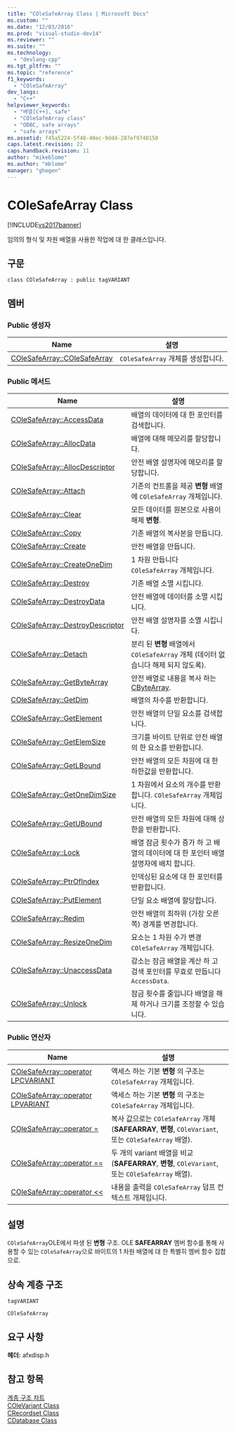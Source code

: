 ```yaml
---
title: "COleSafeArray Class | Microsoft Docs"
ms.custom: ""
ms.date: "12/03/2016"
ms.prod: "visual-studio-dev14"
ms.reviewer: ""
ms.suite: ""
ms.technology: 
  - "devlang-cpp"
ms.tgt_pltfrm: ""
ms.topic: "reference"
f1_keywords: 
  - "COleSafeArray"
dev_langs: 
  - "C++"
helpviewer_keywords: 
  - "배열[C++], safe"
  - "COleSafeArray class"
  - "ODBC, safe arrays"
  - "safe arrays"
ms.assetid: f45a5224-5f48-40ec-9ddd-287ef9740150
caps.latest.revision: 22
caps.handback.revision: 11
author: "mikeblome"
ms.author: "mblome"
manager: "ghogen"
---
```

# COleSafeArray Class
[!INCLUDE[vs2017banner](../../assembler/inline/includes/vs2017banner.md)]

임의의 형식 및 차원 배열을 사용한 작업에 대 한 클래스입니다.  
  
## 구문  
  
```  
class COleSafeArray : public tagVARIANT  
```  
  
## 멤버  
  
### Public 생성자  
  
|Name|설명|  
|----------|--------|  
|[COleSafeArray::COleSafeArray](../Topic/COleSafeArray::COleSafeArray.md)|`COleSafeArray` 개체를 생성합니다.|  
  
### Public 메서드  
  
|Name|설명|  
|----------|--------|  
|[COleSafeArray::AccessData](../Topic/COleSafeArray::AccessData.md)|배열의 데이터에 대 한 포인터를 검색합니다.|  
|[COleSafeArray::AllocData](../Topic/COleSafeArray::AllocData.md)|배열에 대해 메모리를 할당합니다.|  
|[COleSafeArray::AllocDescriptor](../Topic/COleSafeArray::AllocDescriptor.md)|안전 배열 설명자에 메모리를 할당합니다.|  
|[COleSafeArray::Attach](../Topic/COleSafeArray::Attach.md)|기존의 컨트롤을 제공  **변형** 배열에 `COleSafeArray` 개체입니다.|  
|[COleSafeArray::Clear](../Topic/COleSafeArray::Clear.md)|모든 데이터를 원본으로 사용이 해제  **변형**.|  
|[COleSafeArray::Copy](../Topic/COleSafeArray::Copy.md)|기존 배열의 복사본을 만듭니다.|  
|[COleSafeArray::Create](../Topic/COleSafeArray::Create.md)|안전 배열을 만듭니다.|  
|[COleSafeArray::CreateOneDim](../Topic/COleSafeArray::CreateOneDim.md)|1 차원 만듭니다 `COleSafeArray` 개체입니다.|  
|[COleSafeArray::Destroy](../Topic/COleSafeArray::Destroy.md)|기존 배열 소멸 시킵니다.|  
|[COleSafeArray::DestroyData](../Topic/COleSafeArray::DestroyData.md)|안전 배열에 데이터를 소멸 시킵니다.|  
|[COleSafeArray::DestroyDescriptor](../Topic/COleSafeArray::DestroyDescriptor.md)|안전 배열 설명자를 소멸 시킵니다.|  
|[COleSafeArray::Detach](../Topic/COleSafeArray::Detach.md)|분리 된  **변형** 배열에서 `COleSafeArray` 개체 \(데이터 없습니다 해제 되지 않도록\).|  
|[COleSafeArray::GetByteArray](../Topic/COleSafeArray::GetByteArray.md)|안전 배열로 내용을 복사 하는  [CByteArray](../../mfc/reference/cbytearray-class.md).|  
|[COleSafeArray::GetDim](../Topic/COleSafeArray::GetDim.md)|배열의 차수를 반환합니다.|  
|[COleSafeArray::GetElement](../Topic/COleSafeArray::GetElement.md)|안전 배열의 단일 요소를 검색합니다.|  
|[COleSafeArray::GetElemSize](../Topic/COleSafeArray::GetElemSize.md)|크기를 바이트 단위로 안전 배열의 한 요소를 반환합니다.|  
|[COleSafeArray::GetLBound](../Topic/COleSafeArray::GetLBound.md)|안전 배열의 모든 차원에 대 한 하한값을 반환합니다.|  
|[COleSafeArray::GetOneDimSize](../Topic/COleSafeArray::GetOneDimSize.md)|1 차원에서 요소의 개수를 반환 합니다. `COleSafeArray` 개체입니다.|  
|[COleSafeArray::GetUBound](../Topic/COleSafeArray::GetUBound.md)|안전 배열의 모든 차원에 대해 상한을 반환합니다.|  
|[COleSafeArray::Lock](../Topic/COleSafeArray::Lock.md)|배열 잠금 횟수가 증가 하 고 배열의 데이터에 대 한 포인터 배열 설명자에 배치 합니다.|  
|[COleSafeArray::PtrOfIndex](../Topic/COleSafeArray::PtrOfIndex.md)|인덱싱된 요소에 대 한 포인터를 반환합니다.|  
|[COleSafeArray::PutElement](../Topic/COleSafeArray::PutElement.md)|단일 요소 배열에 할당합니다.|  
|[COleSafeArray::Redim](../Topic/COleSafeArray::Redim.md)|안전 배열의 최하위 \(가장 오른쪽\) 경계를 변경합니다.|  
|[COleSafeArray::ResizeOneDim](../Topic/COleSafeArray::ResizeOneDim.md)|요소는 1 차원 수가 변경 `COleSafeArray` 개체입니다.|  
|[COleSafeArray::UnaccessData](../Topic/COleSafeArray::UnaccessData.md)|감소는 잠금 배열을 계산 하 고 검색 포인터를 무효로 만듭니다 `AccessData`.|  
|[COleSafeArray::Unlock](../Topic/COleSafeArray::Unlock.md)|잠금 횟수를 줄입니다 배열을 해제 하거나 크기를 조정할 수 있습니다.|  
  
### Public 연산자  
  
|Name|설명|  
|----------|--------|  
|[COleSafeArray::operator LPCVARIANT](../Topic/COleSafeArray::operator%20LPCVARIANT.md)|액세스 하는 기본  **변형** 의 구조는 `COleSafeArray` 개체입니다.|  
|[COleSafeArray::operator LPVARIANT](../Topic/COleSafeArray::operator%20LPVARIANT.md)|액세스 하는 기본  **변형** 의 구조는 `COleSafeArray` 개체입니다.|  
|[COleSafeArray::operator \=](../Topic/COleSafeArray::operator%20=.md)|복사 값으로는 `COleSafeArray` 개체 \(**SAFEARRAY**,  **변형**, `COleVariant`, 또는 `COleSafeArray` 배열\).|  
|[COleSafeArray::operator \=\=](../Topic/COleSafeArray::operator%20==.md)|두 개의 variant 배열을 비교 \(**SAFEARRAY**,  **변형**, `COleVariant`, 또는 `COleSafeArray` 배열\).|  
|[COleSafeArray::operator \<\<](../Topic/COleSafeArray::operator%20%3C%3C.md)|내용을 출력을 `COleSafeArray` 덤프 컨텍스트 개체입니다.|  
  
## 설명  
 `COleSafeArray`OLE에서 파생 된  **변형** 구조.  OLE  **SAFEARRAY** 멤버 함수를 통해 사용할 수 있는 `COleSafeArray`으로 바이트의 1 차원 배열에 대 한 특별히 멤버 함수 집합으로.  
  
## 상속 계층 구조  
 `tagVARIANT`  
  
 `COleSafeArray`  
  
## 요구 사항  
 **헤더:**  afxdisp.h  
  
## 참고 항목  
 [계층 구조 차트](../../mfc/hierarchy-chart.md)   
 [COleVariant Class](../../mfc/reference/colevariant-class.md)   
 [CRecordset Class](../../mfc/reference/crecordset-class.md)   
 [CDatabase Class](../../mfc/reference/cdatabase-class.md)